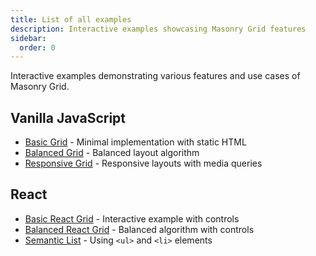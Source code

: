 ```yaml
---
title: List of all examples
description: Interactive examples showcasing Masonry Grid features
sidebar:
  order: 0
---
```


Interactive examples demonstrating various features and use cases of Masonry Grid.

## Vanilla JavaScript

- [Basic Grid](./vanilla-basic/) - Minimal implementation with static HTML
- [Balanced Grid](./vanilla-balanced/) - Balanced layout algorithm
- [Responsive Grid](./vanilla-media-query/) - Responsive layouts with media queries

## React

- [Basic React Grid](./react-basic/) - Interactive example with controls
- [Balanced React Grid](./react-balanced/) - Balanced algorithm with controls
- [Semantic List](./react-unordered-list/) - Using `<ul>` and `<li>` elements

